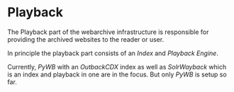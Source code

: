 # Playback

The Playback part of the webarchive infrastructure is responsible for providing the archived websites to the reader or user.

In principle the playback part consists of an *Index* and *Playback Engine*.

Currently, *PyWB* with an *OutbackCDX* index as well as *SolrWayback* which is an index and playback in one are in the focus. But only *PyWB* is setup so far.
